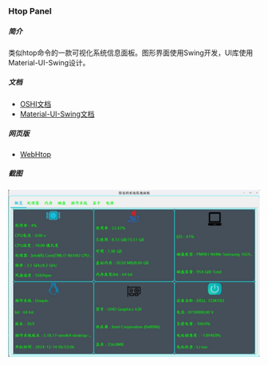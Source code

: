 ### Htop Panel

##### 简介

类似htop命令的一款可视化系统信息面板。图形界面使用Swing开发，UI库使用Material-UI-Swing设计。

##### 文档

- [OSHI文档](https://github.com/oshi/oshi)
- [Material-UI-Swing文档](https://github.com/vincenzopalazzo/material-ui-swing)

##### 网页版

- [WebHtop](https://github.com/mhc2910463910/Web-Htop)

##### 截图

![](screen/htoppanel.jpg)